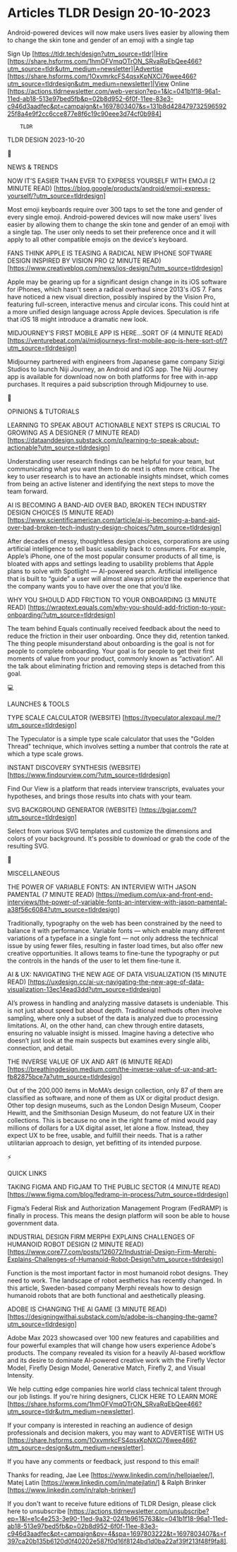 # Articles TLDR Design 20-10-2023

Android-powered devices will now make users lives easier by allowing
them to change the skin tone and gender of an emoji with a single
tap  

Sign Up [https://tldr.tech/design?utm_source=tldr]|Hire
[https://share.hsforms.com/1hmOFVmqOTrON_SRvaRqEbQee466?utm_source=tldr&utm_medium=newsletter]|Advertise
[https://share.hsforms.com/1OxvmrkcFS4qsxKpNXCi76wee466?utm_source=tldrdesign&utm_medium=newsletter]|View
Online
[https://actions.tldrnewsletter.com/web-version?ep=1&lc=041b1f18-96a1-11ed-ab18-513e97bed5fb&p=02b8d952-6f0f-11ee-83e3-c946d3aadfec&pt=campaign&t=1697803407&s=131b8d42847973259659225f8a4e9f2cc6cce877e8f6c19c90eee3d74cf0b984]


		TLDR 

TLDR DESIGN 2023-10-20

📱 

NEWS & TRENDS

 NOW IT’S EASIER THAN EVER TO EXPRESS YOURSELF WITH EMOJI (2 MINUTE
READ)
[https://blog.google/products/android/emoji-express-yourself/?utm_source=tldrdesign]


 Most emoji keyboards require over 300 taps to set the tone and gender
of every single emoji. Android-powered devices will now make users'
lives easier by allowing them to change the skin tone and gender of an
emoji with a single tap. The user only needs to set their preference
once and it will apply to all other compatible emojis on the device's
keyboard. 

 FANS THINK APPLE IS TEASING A RADICAL NEW IPHONE SOFTWARE DESIGN
INSPIRED BY VISION PRO (2 MINUTE READ)
[https://www.creativebloq.com/news/ios-design/?utm_source=tldrdesign] 

 Apple may be gearing up for a significant design change in its iOS
software for iPhones, which hasn't seen a radical overhaul since
2013's iOS 7. Fans have noticed a new visual direction, possibly
inspired by the Vision Pro, featuring full-screen, interactive menus
and circular icons. This could hint at a more unified design language
across Apple devices. Speculation is rife that iOS 18 might introduce
a dramatic new look. 

 MIDJOURNEY’S FIRST MOBILE APP IS HERE…SORT OF (4 MINUTE READ)
[https://venturebeat.com/ai/midjourneys-first-mobile-app-is-here-sort-of/?utm_source=tldrdesign]


 Midjourney partnered with engineers from Japanese game company Sizigi
Studios to launch Niji Journey, an Android and iOS app. The Niji
Journey app is available for download now on both platforms for free
with in-app purchases. It requires a paid subscription through
Midjourney to use. 

🚀 

OPINIONS & TUTORIALS

 LEARNING TO SPEAK ABOUT ACTIONABLE NEXT STEPS IS CRUCIAL TO GROWING
AS A DESIGNER (7 MINUTE READ)
[https://dataanddesign.substack.com/p/learning-to-speak-about-actionable?utm_source=tldrdesign]


 Understanding user research findings can be helpful for your team,
but communicating what you want them to do next is often more
critical. The key to user research is to have an actionable insights
mindset, which comes from being an active listener and identifying the
next steps to move the team forward. 

 AI IS BECOMING A BAND-AID OVER BAD, BROKEN TECH INDUSTRY DESIGN
CHOICES (5 MINUTE READ)
[https://www.scientificamerican.com/article/ai-is-becoming-a-band-aid-over-bad-broken-tech-industry-design-choices/?utm_source=tldrdesign]


 After decades of messy, thoughtless design choices, corporations are
using artificial intelligence to sell basic usability back to
consumers. For example, Apple’s iPhone, one of the most popular
consumer products of all time, is bloated with apps and settings
leading to usability problems that Apple plans to solve with Spotlight
— AI-powered search. Artificial intelligence that is built to
“guide” a user will almost always prioritize the experience that
the company wants you to have over the one that you’d like. 

 WHY YOU SHOULD ADD FRICTION TO YOUR ONBOARDING (3 MINUTE READ)
[https://wraptext.equals.com/why-you-should-add-friction-to-your-onboarding/?utm_source=tldrdesign]


 The team behind Equals continually received feedback about the need
to reduce the friction in their user onboarding. Once they did,
retention tanked. The thing people misunderstand about onboarding is
the goal is not for people to complete onboarding. Your goal is for
people to get their first moments of value from your product, commonly
known as “activation”. All the talk about eliminating friction and
removing steps is detached from this goal. 

💻 

LAUNCHES & TOOLS

 TYPE SCALE CALCULATOR (WEBSITE)
[https://typeculator.alexpaul.me/?utm_source=tldrdesign] 

 The Typeculator is a simple type scale calculator that uses the
"Golden Thread" technique, which involves setting a number that
controls the rate at which a type scale grows. 

 INSTANT DISCOVERY SYNTHESIS (WEBSITE)
[https://www.findourview.com/?utm_source=tldrdesign] 

 Find Our View is a platform that reads interview transcripts,
evaluates your hypotheses, and brings those results into chats with
your team. 

 SVG BACKGROUND GENERATOR (WEBSITE)
[https://bgjar.com/?utm_source=tldrdesign] 

 Select from various SVG templates and customize the dimensions and
colors of your background. It's possible to download or grab the code
of the resulting SVG. 

🎁 

MISCELLANEOUS

 THE POWER OF VARIABLE FONTS: AN INTERVIEW WITH JASON PAMENTAL (7
MINUTE READ)
[https://medium.com/ux-and-front-end-interviews/the-power-of-variable-fonts-an-interview-with-jason-pamental-a38f56c6084?utm_source=tldrdesign]


 Traditionally, typography on the web has been constrained by the need
to balance it with performance. Variable fonts — which enable many
different variations of a typeface in a single font — not only
address the technical issue by using fewer files, resulting in faster
load times, but also offer new creative opportunities. It allows teams
to fine-tune the typography or put the controls in the hands of the
user to let them fine-tune it. 

 AI & UX: NAVIGATING THE NEW AGE OF DATA VISUALIZATION (15 MINUTE
READ)
[https://uxdesign.cc/ai-ux-navigating-the-new-age-of-data-visualization-13ec14ead3dd?utm_source=tldrdesign]


 AI’s prowess in handling and analyzing massive datasets is
undeniable. This is not just about speed but about depth. Traditional
methods often involve sampling, where only a subset of the data is
analyzed due to processing limitations. AI, on the other hand, can
chew through entire datasets, ensuring no valuable insight is missed.
Imagine having a detective who doesn’t just look at the main
suspects but examines every single alibi, connection, and detail. 

 THE INVERSE VALUE OF UX AND ART (6 MINUTE READ)
[https://breathingdesign.medium.com/the-inverse-value-of-ux-and-art-fb82875bce7a?utm_source=tldrdesign]


 Out of the 200,000 items in MoMA’s design collection, only 87 of
them are classified as software, and none of them as UX or digital
product design. Other top design museums, such as the London Design
Museum, Cooper Hewitt, and the Smithsonian Design Museum, do not
feature UX in their collections. This is because no one in the right
frame of mind would pay millions of dollars for a UX digital asset,
let alone a flow. Instead, they expect UX to be free, usable, and
fulfill their needs. That is a rather utilitarian approach to design,
yet befitting of its intended purpose. 

⚡ 

QUICK LINKS

 TAKING FIGMA AND FIGJAM TO THE PUBLIC SECTOR (4 MINUTE READ)
[https://www.figma.com/blog/fedramp-in-process/?utm_source=tldrdesign]


 Figma’s Federal Risk and Authorization Management Program (FedRAMP)
is finally in process. This means the design platform will soon be
able to house government data. 

 INDUSTRIAL DESIGN FIRM MERPHI EXPLAINS CHALLENGES OF HUMANOID ROBOT
DESIGN (2 MINUTE READ)
[https://www.core77.com/posts/126072/Industrial-Design-Firm-Merphi-Explains-Challenges-of-Humanoid-Robot-Design?utm_source=tldrdesign]


 Function is the most important factor in most humanoid robot designs.
They need to work. The landscape of robot aesthetics has recently
changed. In this article, Sweden-based company Merphi reveals how to
design humanoid robots that are both functional and aesthetically
pleasing. 

 ADOBE IS CHANGING THE AI GAME (3 MINUTE READ)
[https://designingwithai.substack.com/p/adobe-is-changing-the-game?utm_source=tldrdesign]


 Adobe Max 2023 showcased over 100 new features and capabilities and
four powerful examples that will change how users experience Adobe's
products. The company revealed its vision for a heavily AI-based
workflow and its desire to dominate AI-powered creative work with the
Firefly Vector Model, Firefly Design Model, Generative Match, Firefly
2, and Visual Intensity. 

 We help cutting edge companies hire world class technical talent
through our job listings. If you're hiring designers, CLICK HERE TO
LEARN MORE
[https://share.hsforms.com/1hmOFVmqOTrON_SRvaRqEbQee466?utm_source=tldr&utm_medium=newsletter].


If your company is interested in reaching an audience of design
professionals and decision makers, you may want to ADVERTISE WITH US
[https://share.hsforms.com/1OxvmrkcFS4qsxKpNXCi76wee466?utm_source=design&utm_medium=newsletter].


If you have any comments or feedback, just respond to this email! 

Thanks for reading, 
Jae Lee [https://www.linkedin.com/in/hellojaelee/], Matej Latin
[https://www.linkedin.com/in/matejlatin/] & Ralph Brinker
[https://www.linkedin.com/in/ralph-brinker/] 

If you don't want to receive future editions of TLDR Design,
please click here to unsubscribe
[https://actions.tldrnewsletter.com/unsubscribe?ep=1&l=e1c4e253-3e90-11ed-9a32-0241b9615763&lc=041b1f18-96a1-11ed-ab18-513e97bed5fb&p=02b8d952-6f0f-11ee-83e3-c946d3aadfec&pt=campaign&pv=4&spa=1697803222&t=1697803407&s=f397ca20b135b6120d0f40202e587f0d16f8124bd1d0ba22af39f213f48f9fa8].